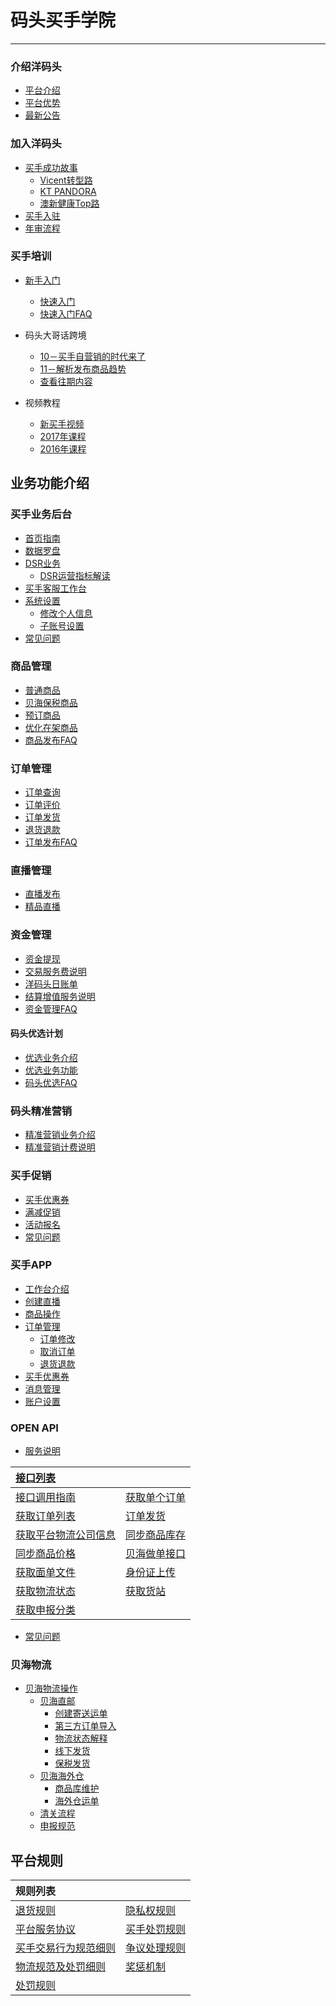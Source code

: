 # 码头买手学院

---

### 介绍洋码头

* [平台介绍](README.md)
* [平台优势](ymtbenifits.md)
* [最新公告](ymtnews.md)

### 加入洋码头

* [买手成功故事](recruitment/success-stories.md)
  * [Vicent转型路](recruitment/success-stories/seller-vincent.md)
  * [KT PANDORA](recruitment/success-stories/seller-kt.md)
  * [澳新健康Top路](recruitment/success-stories/seller-meredith.md)
* [买手入驻](recruitment/apply-to-seller.md)
* [年审流程](recruitment/yearly-review.md)

### 买手培训

* [新手入门](recruitment/newsellercourse.md)

  * [快速入门](recruitment/newsellercourse/kuai-su-ru-men.md)
  * [快速入门FAQ](recruitment/newsellercourse/kuai-su-ru-men-faq.md)

* 码头大哥话跨境

  * [10－买手自营销的时代来了](recruitment/ymatoumeat/ymatoumeat10.md)
  * [11－解析发布商品趋势](recruitment/ymatoumeat/ymatoumeat11.md)
  * [查看往期内容](recruitment/ymatoumeat.md)

* 视频教程

  * [新买手视频](seller-training-course/new-seller-training-videos.md)
  * [2017年课程](seller-training-course/courselist-2017.md)
  * [2016年课程](seller-training-course/courselist-2016.md)

## 业务功能介绍

### 买手业务后台

* [首页指南](seller-platform/main-page.md)
* [数据罗盘](seller-platform/data-compass.md)
* [DSR业务](seller-platform/dsr.md)
  * [DSR运营指标解读](seller-platform/dsr-explaination.md)
* [买手客服工作台](seller-platform/user-settings/platform.md)
* [系统设置](seller-platform/user-settings.md)
  * [修改个人信息](seller-platform/user-settings/change-seller-info.md)
  * [子账号设置](seller-platform/user-settings/subset-count.md)
* [常见问题](seller-platform/system-function-faq.md)

### 商品管理

* [普通商品](product-management/addproduct.md)
* [贝海保税商品](product-management/publish-fbx-product.md)
* [预订商品](product-management/pre-sale-product.md)
* [优化在架商品](product-management/new-listing.md)
* [商品发布FAQ](product-management/product-faqs.md)

### 订单管理

* [订单查询](order-management/order-list.md)
* [订单评价](order-management/orderrating.md)
* [订单发货](order-management/ordershipment.md)
* [退货退款](order-management/order-refund.md)
* [订单发布FAQ](order-management/order-faqs.md)

### 直播管理

* [直播发布](liveshow-management/addliveshow.md)
* [精品直播](liveshow-management/fine-live-show.md)

### 资金管理

* [资金提现](fund-management/withdrawmoneymd.md)
* [交易服务费说明](fund-management/transactionfee.md)
* [洋码头日账单](fund-management/sellerledger.md)
* [结算增值服务说明](fund-management/value-add-services.md)
* [资金管理FAQ](fund-management/fund-faq.md)

#### 码头优选计划

* [优选业务介绍](pspseller/pspintro.md)
* [优选业务功能](pspseller/preferred-intro.md)
* [码头优选FAQ](pspseller/preferred-faq.md)

### 码头精准营销

* [精准营销业务介绍](precision-marketing/precision-markting-intro.md)
* [精准营销计费说明](precision-marketing/commission-setting.md)

### 买手促销

* [买手优惠券](seller-promotions/seller-coupons.md)
* [满减促销](seller-promotions/promotion-2.md)
* [活动报名](seller-promotions/campaign-apply.md)
* [常见问题](seller-promotions/marketing-faq.md)

### 买手APP

* [工作台介绍](sellerapp/dashboard.md)
* [创建直播](sellerapp/liveshow.md)
* [商品操作](sellerapp/editproduct.md)
* [订单管理](sellerapp/order-management.md)
  * [订单修改](order-management/order-modify.md)
  * [取消订单](order-management/cancel.md)
  * [退货退款](sellerapp/order-refund.md)
* [买手优惠券](sellerapp/add-coupon.md)
* [消息管理](sellerapp/messages.md)
* [账户设置](sellerapp/account-setting.md)

### OPEN API

* [服务说明](openapi/README.md)

| [接口列表](openapi/apilists.md) |  |
| :--- | :--- |
|[接口调用指南](openapi/how-to-call-api.md) | [获取单个订单](openapi/getorderdetail.md)|
| [获取订单列表](openapi/getorderlist.md) | [订单发货](openapi/sendlogistics.md) |
| [获取平台物流公司信息](openapi/getlogisticscompanies.md) | [同步商品库存](openapi/updateproductstock.md)|
| [同步商品价格](openapi/updateproductprice.md) | [贝海做单接口](openapi/xlobocreatelabels.md) |
| [获取面单文件](openapi/xlobogetlabelfile.md) | [身份证上传](openapi/xlobouploadid.md) |
| [获取物流状态](openapi/xlobogetlabelstatus.md) | [获取货站](openapi/xlobogetterminallist.md) |
| [获取申报分类](openapi/xlobogetcatelogue.md) ||

* [常见问题](openapi/faq.md)

### 贝海物流

* [贝海物流操作](logistics/xlobo-logistics.md)
  * [贝海直邮](logistics/xlobo-logistics/direct-logistic.md)
    * [创建寄送运单](logistics/xlobo-logistics/direct-logistic/create-shipment-bill.md)
    * [第三方订单导入](logistics/xlobo-logistics/direct-logistic/import-other-orders.md)
    * [物流状态解释](logistics/xlobo-logistics/direct-logistic/tracking-status.md)
    * [线下发货](logistics/xlobo-logistics/direct-logistic/send-orders.md)
    * [保税发货](logistics/xlobo-logistics/direct-logistic/bonded-orders.md)
  * [贝海海外仓](logistics/xlobo-logistics/oversee-warehouse.md)
    * [商品库维护](logistics/xlobo-logistics/oversee-warehouse/merchandise-library.md)
    * [海外仓运单](logistics/xlobo-logistics/oversee-warehouse/create-waybill.md)
  * [清关流程](logistics/xlobo-logistics/clearance-process.md)
  * [申报规范](logistics/xlobo-logistics/declare-rules.md)


## 平台规则

| 规则列表 |  |
| :--- | :--- |
| [退货规则](platform-rules/service-standards/return-policy.md) | [隐私权规则](platform-rules/service-standards/privacy-policy.md) |
| [平台服务协议](platform-rules/service-standards/service-rules.md) | [买手处罚规则](platform-rules/punishment.md) |
| [买手交易行为规范细则](platform-rules/trading-activies.md) |  [争议处理规则](platform-rules/agreement.md)|
| [物流规范及处罚细则](platform-rules/logistics-rules.md)| [奖惩机制](platform-rules/jiang-cheng-ji-zhi.md) |
| [处罚规则](platform-rules/jiang-cheng-ji-zhi/chu-fa-gui-ze.md) |  |





